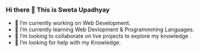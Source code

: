 ### Hi there 👋 This is Sweta Upadhyay

- 🔭 I’m currently working on Web Development.
- 🌱 I’m currently learning Web Devlopment & Programmming Languages.
- 👯 I’m looking to collaborate on live projects to explore my knowledge .
- 🤔 I’m looking for help with  my Knowledge.


